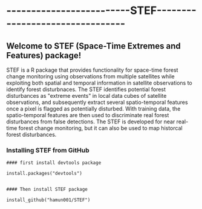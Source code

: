 # -------------------------STEF--------------------------------

## Welcome to STEF (Space-Time Extremes and Features) package! 
 
STEF is a R package that provides functionality for space-time forest change monitoring using observations from multiple satellites while exploiting both spatial and temporal information in satellite observations to identify forest disturbnaces. The STEF identifies potential forest disturbances as "extreme events" in local data cubes of satellite observations, and subsequently extract several spatio-temporal features once a pixel is flagged as potentially disturbed. With training data, the spatio-temporal features are then used to discriminate real forest disturbances from false detections. The STEF is developed for near real-time forest change monitoring, but it can also be used to map historcal forest disturbances. 



### Installing STEF from GitHub

```{r, eval=F, echo=T} 
#### first install devtools package 

install.packages("devtools")


#### Then install STEF package 

install_github("hamun001/STEF")

```